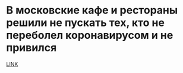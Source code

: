# В московские кафе и рестораны решили не пускать тех, кто не переболел коронавирусом и не привился



[LINK](https://varlamov.ru/4297404.html)